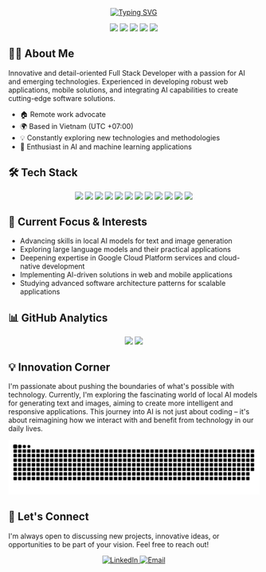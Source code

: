 <p align="center">
  <a href="htt[ps://git.io/typing-svg">
    <img src="https://readme-typing-svg.demolab.com?font=Fira+Code&size=22&duration=4000&pause=1000&color=F9826C&center=true&vCenter=true&width=680&lines=Le+Thanh+%7C+Full+Stack+Developer+%26+AI+Enthusiast+%F0%9F%91%A8%E2%80%8D%F0%9F%92%BB;I'm+a+software+engineer;Building+web+%26+mobile+solutions+with+AI+integration;Exploring+LLMs+and+cloud-native+development" alt="Typing SVG" />
  </a>
</p>


  <p align="center">
    <a href="mailto:minhthanh@duck.com"><img src="https://img.shields.io/badge/Email-D14836?style=for-the-badge&logo=gmail&logoColor=white"/></a>
    <a href="https://github.com/MinhxThanh"><img src="https://img.shields.io/badge/GitHub-100000?style=for-the-badge&logo=github&logoColor=white"/></a>
    <a href="https://www.linkedin.com/in/mr-minhthanh/"><img src="https://img.shields.io/badge/LinkedIn-0077B5?style=for-the-badge&logo=linkedin&logoColor=white"/></a>
    <a href="https://fb.com/Mr.MinhxThanh"><img src="https://img.shields.io/badge/Facebook-1877F2?style=for-the-badge&logo=facebook&logoColor=white"/></a>
    <a href="https://t.me/MinhxThanh"><img src="https://img.shields.io/badge/Telegram-2CA5E0?style=for-the-badge&logo=telegram&logoColor=white"/></a>
  </p>

  ## 👨‍💼 About Me

  Innovative and detail-oriented Full Stack Developer with a passion for AI and emerging technologies. Experienced in developing robust web applications, mobile solutions, and integrating AI capabilities to create cutting-edge software solutions.

  - 🏠 Remote work advocate
  - 🌍 Based in Vietnam (UTC +07:00)
  - 💡 Constantly exploring new technologies and methodologies
  - 🤖 Enthusiast in AI and machine learning applications

  ## 🛠 Tech Stack

  <p align="center">
    <img src="https://img.shields.io/badge/JavaScript-F7DF1E?style=for-the-badge&logo=javascript&logoColor=black"/>
    <img src="https://img.shields.io/badge/TypeScript-007ACC?style=for-the-badge&logo=typescript&logoColor=white"/>
    <img src="https://img.shields.io/badge/Java-ED8B00?style=for-the-badge&logo=java&logoColor=white"/>
    <img src="https://img.shields.io/badge/React-20232A?style=for-the-badge&logo=react&logoColor=61DAFB"/>
    <img src="https://img.shields.io/badge/Angular-DD0031?style=for-the-badge&logo=angular&logoColor=white"/>
    <img src="https://img.shields.io/badge/Node.js-43853D?style=for-the-badge&logo=node.js&logoColor=white"/>
    <img src="https://img.shields.io/badge/Spring-6DB33F?style=for-the-badge&logo=spring&logoColor=white"/>
    <img src="https://img.shields.io/badge/MySQL-00000F?style=for-the-badge&logo=mysql&logoColor=white"/>
    <img src="https://img.shields.io/badge/MongoDB-4EA94B?style=for-the-badge&logo=mongodb&logoColor=white"/>
    <img src="https://img.shields.io/badge/Google_Cloud-4285F4?style=for-the-badge&logo=google-cloud&logoColor=white"/>
    <img src="https://img.shields.io/badge/Docker-2496ED?style=for-the-badge&logo=docker&logoColor=white"/>
    <img src="https://img.shields.io/badge/Git-F05032?style=for-the-badge&logo=git&logoColor=white"/>
  </p>

  ## 🌱 Current Focus & Interests

  - Advancing skills in local AI models for text and image generation
  - Exploring large language models and their practical applications
  - Deepening expertise in Google Cloud Platform services and cloud-native development
  - Implementing AI-driven solutions in web and mobile applications
  - Studying advanced software architecture patterns for scalable applications

  ## 📊 GitHub Analytics

  <p align="center">
    <img height="180em" src="https://github-readme-stats.vercel.app/api?username=MinhxThanh&show_icons=true&theme=radical"/>
    <img height="180em" src="https://github-readme-stats.vercel.app/api/top-langs/?username=MinhxThanh&layout=compact&theme=radical"/>
  </p>

  ## 💡 Innovation Corner

  I'm passionate about pushing the boundaries of what's possible with technology. Currently, I'm exploring the fascinating world of local AI models for generating text and images, aiming to create more intelligent and responsive applications. This journey into AI is not just about coding – it's about reimagining how we interact with and benefit from technology in our daily lives.

<picture>
  <source media="(prefers-color-scheme: dark)" srcset="https://raw.githubusercontent.com/MinhxThanh/MinhxThanh/output/github-snake-dark.svg" />
  <source media="(prefers-color-scheme: light)" srcset="https://raw.githubusercontent.com/MinhxThanh/MinhxThanh/output/github-snake.svg" />
  <img alt="github-snake" src="https://raw.githubusercontent.com/MinhxThanh/MinhxThanh/output/github-snake.svg" />
</picture>

  ## 🤝 Let's Connect

  I'm always open to discussing new projects, innovative ideas, or opportunities to be part of your vision. Feel free to reach out!

  <p align="center">
    <a href="https://www.linkedin.com/in/mr-minhthanh/">
      <img src="https://img.shields.io/badge/LinkedIn-Connect-blue?style=for-the-badge&logo=linkedin" alt="LinkedIn" />
    </a>
    <a href="mailto:minhthanh@duck.com">
      <img src="https://img.shields.io/badge/Email-Contact-red?style=for-the-badge&logo=gmail" alt="Email" />
    </a>
  </p>
